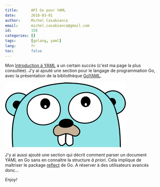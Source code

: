 ```yaml
---
title:      API Go pour YAML
date:       2018-03-01
author:     Michel Casabianca
email:      michel.casabianca@gmail.com
id:         158
categories: []
tags:       [golang, yaml]
lang:       fr
toc:        false
---
```


Mon [Introduction à YAML](http://sweetohm.net/article/introduction-yaml.html)
a un certain succès (c'est ma page la plus consultée). J'y ai ajouté une
section pour le langage de programmation Go, avec la présentation de la
bibliothèque [GoYAML](http://gopkg.in/yaml.v2).

<!--more-->

![Gopher](gopher.png)

J'y ai aussi ajouté une section qui décrit comment parser un document YAML en
Go sans en connaître la structure *à priori*. Cela implique de maîtriser le
package [reflect](https://golang.org/pkg/reflect/) de Go. A réserver à des
utilisateurs avancés donc...

*Enjoy!*
